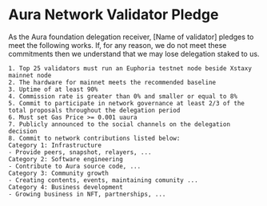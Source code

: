 # Aura Network Validator Pledge

As the Aura foundation delegation receiver, [Name of validator] pledges to meet the following works. If, for any reason, we do not meet these commitments then we understand that we may lose delegation staked to us.

    1. Top 25 validators must run an Euphoria testnet node beside Xstaxy mainnet node
    2. The hardware for mainnet meets the recommended baseline    
    3. Uptime of at least 90%
    4. Commission rate is greater than 0% and smaller or equal to 8%
    5. Commit to participate in network governance at least 2/3 of the total proposals throughout the delegation period
    6. Must set Gas Price >= 0.001 uaura
    7. Publicly announced to the social channels on the delegation decision
    8. Commit to network contributions listed below: 
    Category 1: Infrastructure
    - Provide peers, snapshot, relayers, ...
    Category 2: Software engineering
    - Contribute to Aura source code, ...
    Category 3: Community growth
    - Creating contents, events, maintaining comunity ...
    Category 4: Business development
    - Growing business in NFT, partnerships, ...
